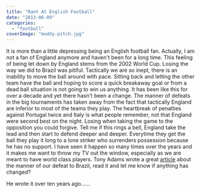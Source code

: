 ```yaml
---
title: "Rant At English Football"
date: "2013-06-09"
categories: 
  - "football"
coverImage: "muddy-pitch.jpg"
---
```


It is more than a little depressing being an English football fan. Actually, I am not a fan of England anymore and haven't been for a long time. This feeling of being let down by England stems from the 2002 World Cup. Losing the way we did to Brazil was pitiful. Tactically we are so inept, there is an inability to move the ball around with pace. Sitting back and letting the other team have the ball and hoping to score a quick breakaway goal or from a dead ball situation is not going to win us anything. It has been like this for over a decade and yet there hasn't been a change. The manner of defeats in the big tournaments has taken away from the fact that tactically England are inferior to most of the teams they play. The heartbreak of penalties against Portugal twice and Italy is what people remember, not that England were second best on the night. Losing when taking the game to the opposition you could forgive. Tell me if this rings a bell, England take the lead and then start to defend deeper and deeper. Everytime they get the ball they play it long to a lone striker who surrenders possession because he has no support. I have seen it happen so many times over the years and it makes me want to throw my TV out the window, especially as we are meant to have world class players. Tony Adams wrote a great [article](http://www.theguardian.com/football/2002/jun/23/worldcupfootball2002.sport17) about the manner of our defeat to Brazil, read it and let me know if anything has changed?

He wrote it over ten years ago......
